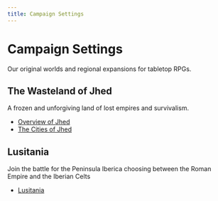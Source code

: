 ```yaml
---
title: Campaign Settings
---
```


# Campaign Settings

Our original worlds and regional expansions for tabletop RPGs.

## The Wasteland of Jhed

A frozen and unforgiving land of lost empires and survivalism.

- [Overview of Jhed](jhed-wasteland/setting.md)
- [The Cities of Jhed](jhed-wasteland/cities.md)

## Lusitania

Join the battle for the Peninsula Iberica choosing between the Roman Empire and the Iberian Celts

- [Lusitania](lusitania/index.md)
